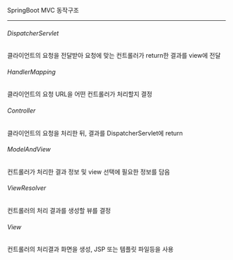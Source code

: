 SpringBoot MVC 동작구조
<hr>
<h6>DispatcherServlet</h6>
클라이언트의 요청을 전달받아 요청에 맞는 컨트롤러가 return한 결과를 view에 전달
<h6>HandlerMapping</h6>
클라이언트의 요청 URL을 어떤 컨트롤러가 처리할지 결정
<h6>Controller</h6>
클라이언트의 요청을 처리한 뒤, 결과를 DispatcherServlet에 return
<h6>ModelAndView</h6>
컨트롤러가 처리한 결과 정보 및 view 선택에 필요한 정보를 담음
<h6>ViewResolver</h6>
컨트롤러의 처리 결과를 생성할 뷰를 결정
<h6>View</h6>
컨트롤러의 처리결과 화면을 생성, JSP 또는 템플릿 파일등을 사용